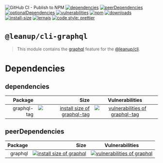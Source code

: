 ![GitHub CI - Publish to NPM](https://github.com/leanupjs/cli/workflows/GitHub%20CI%20-%20Publish%20to%20NPM/badge.svg)
[![dependencies][dependencies]][dependencies-url]
[![peerDependencies][peerdependencies]][peerdependencies-url]
[![optionalDependencies][optionaldependencies]][optionaldependencies-url]
[![vulnerabilities][vulnerabilities]][vulnerabilities-url]
[![npm][npm]][npm-url]
[![downloads][downloads]][downloads-url]
[![install-size][install-size]][install-size-url]
[![lernajs][lernajs]][lernajs-url]
[![code style: prettier](https://img.shields.io/badge/code_style-prettier-ff69b4.svg)](https://github.com/prettier/prettier)

[npm]: https://img.shields.io/npm/v/@leanup/cli-graphql
[npm-url]: https://www.npmjs.com/package/@leanup/cli-graphql
[dependencies]: https://img.shields.io/david/martinoppitz/leanup?path=cli/plugins/graphql
[dependencies-url]: https://david-dm.org/martinoppitz/leanup?path=cli/plugins/graphql
[peerdependencies]: https://img.shields.io/david/peer/martinoppitz/leanup?path=cli/plugins/graphql
[peerdependencies-url]: https://david-dm.org/martinoppitz/leanup?path=cli/plugins/graphql&type=peer
[optionaldependencies]: https://img.shields.io/david/optional/martinoppitz/leanup?path=cli/plugins/graphql
[optionaldependencies-url]: https://david-dm.org/martinoppitz/leanup?path=cli/plugins/graphql&type=optional
[vulnerabilities]: https://snyk.io/test/npm/@leanup/cli-graphql/badge.svg
[vulnerabilities-url]: https://snyk.io/test/npm/@leanup/cli-graphql
[downloads]: https://img.shields.io/npm/dm/@leanup/cli-graphql
[downloads-url]: https://npmcharts.com/compare/@leanup/cli-graphql?minimal=true
[install-size]: https://packagephobia.now.sh/badge?p=@leanup/cli-graphql
[install-size-url]: https://packagephobia.now.sh/result?p=@leanup/cli-graphql
[lernajs]: https://img.shields.io/badge/managed%20with-lerna-blueviolet
[lernajs-url]: https://lerna.js.org

# `@leanup/cli-graphql`

> This module contains the [graphql](https://graphql.org/) feature for the [@leanup/cli](https://www.npmjs.com/package/@leanup/cli).

# Dependencies

## dependencies

|     Package |                                                                                                                                  Size |                                                      Vulnerabilities                                                      |
| ----------: | ------------------------------------------------------------------------------------------------------------------------------------: | :-----------------------------------------------------------------------------------------------------------------------: |
| graphql-tag | [![install size of graphql-tag](https://packagephobia.now.sh/badge?p=graphql-tag)](https://packagephobia.now.sh/result?p=graphql-tag) | [![vulnerabilities of graphql-tag](https://snyk.io/test/npm/graphql-tag/badge.svg)](https://snyk.io/test/npm/graphql-tag) |

## peerDependencies

| Package |                                                                                                                      Size |                                                Vulnerabilities                                                |
| ------: | ------------------------------------------------------------------------------------------------------------------------: | :-----------------------------------------------------------------------------------------------------------: |
| graphql | [![install size of graphql](https://packagephobia.now.sh/badge?p=graphql)](https://packagephobia.now.sh/result?p=graphql) | [![vulnerabilities of graphql](https://snyk.io/test/npm/graphql/badge.svg)](https://snyk.io/test/npm/graphql) |
